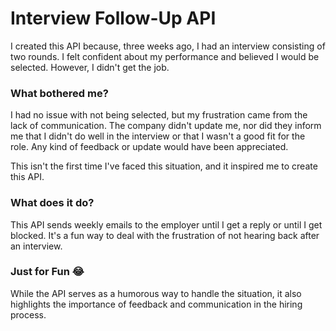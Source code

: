 # Interview Follow-Up API

I created this API because, three weeks ago, I had an interview consisting of two rounds. I felt confident about my performance and believed I would be selected. However, I didn't get the job.

### What bothered me?

I had no issue with not being selected, but my frustration came from the lack of communication. The company didn't update me, nor did they inform me that I didn't do well in the interview or that I wasn't a good fit for the role. Any kind of feedback or update would have been appreciated.

This isn't the first time I've faced this situation, and it inspired me to create this API.

### What does it do?

This API sends weekly emails to the employer until I get a reply or until I get blocked. It's a fun way to deal with the frustration of not hearing back after an interview.

### Just for Fun 😂

While the API serves as a humorous way to handle the situation, it also highlights the importance of feedback and communication in the hiring process.
